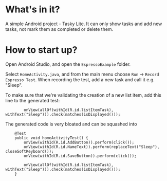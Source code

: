 What's in it?
=============
A simple Android project - Tasky Lite. It can only show tasks and add new
tasks, not mark them as completed or delete them.

How to start up?
================
Open Android Studio, and open the `EspressoExample` folder.

Select `HomeActivity.java`, and from the main menu choose `Run` -> `Record Espresso Test`. When
recording the test, add a new task and call it e.g. "Sleep".

To make sure that we're validating the creation of a new list item, add this line to the
generated test:

```
        onView(allOf(withId(R.id.listItemTask), withText("Sleep"))).check(matches(isDisplayed()));
```

The generated code is very bloated and can be squashed into

```
    @Test
    public void homeActivityTest() {
        onView(withId(R.id.AddButton)).perform(click());
        onView(withId(R.id.NameText)).perform(replaceText("Sleep"), closeSoftKeyboard());
        onView(withId(R.id.SaveButton)).perform(click());

        onView(allOf(withId(R.id.listItemTask), withText("Sleep"))).check(matches(isDisplayed()));
    }
```

